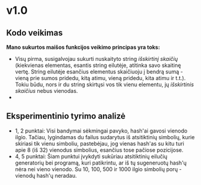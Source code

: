 # v1.0
## Kodo veikimas
**Mano sukurtos maišos funkcijos veikimo principas yra toks:**
- Visų pirma, susigalvojau sukurti nuskaityto string *išskirtinį skaičių* (kiekvienas elementas, esantis string eilutėje, atitinka savo skaitinę vertę. String eilutėje esančius elementus skaičiuoju į bendrą sumą - vieną prie sumos pridedu, kitą atimu, vieną pridedu, kita atimu ir t.t.). Tokiu būdu, nors ir du string skirtųsi vos tik vienu elementu, jų *išskirtinis skaičius* nebus vienodas.
-

## Eksperimentinio tyrimo analizė
- 1, 2 punktai: Visi bandymai sėkmingai pavyko, hash'ai gavosi vienodo ilgio. Tačiau, lygindamas du failus sudarytus iš atsitiktinių simbolių, kurie skiriasi tik vienu simboliu, pastebėjau, jog vienas hash'as su kitu turi apie 8 (iš 32) vienodus simbolius, esančius tose pačiose pozicijose.
- 4, 5 punktai: Šiam punktui įvykdyti sukūriau atsitiktinių eilučių generatorių bei programą, kuri patikrintu, ar iš tų sugeneruotų hash'ų nėra nei vieno vienodo. Su 10, 100, 500 ir 1000 ilgio simbolių porų - vienodų hash'ų neradau.
